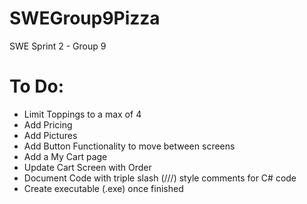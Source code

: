 # SWEGroup9Pizza
SWE Sprint 2 - Group 9


# To Do:
* Limit Toppings to a max of 4
* Add Pricing
* Add Pictures
* Add Button Functionality to move between screens
* Add a My Cart page
* Update Cart Screen with Order
* Document Code with triple slash (///) style comments for C# code
* Create executable (.exe) once finished


